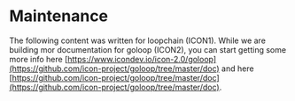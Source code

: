 # Maintenance

The following content was written for loopchain \(ICON1\). While we are building mor documentation for goloop \(ICON2\), you can start getting some more info here [https://www.icondev.io/icon-2.0/goloop](https://github.com/icon-project/goloop/tree/master/doc) and here [https://github.com/icon-project/goloop/tree/master/doc](https://github.com/icon-project/goloop/tree/master/doc).

